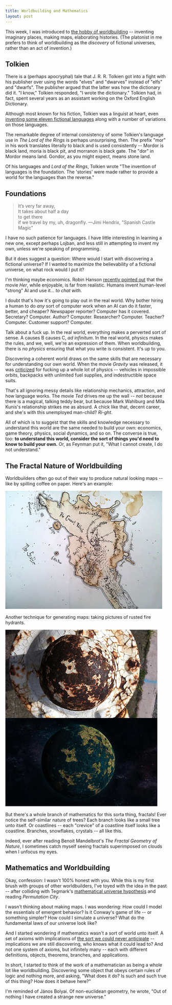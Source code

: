 ```yaml
---
title: Worldbuilding and Mathematics
layout: post
---
```


This week, I was introduced to [the hobby of worldbuilding](http://www.reddit.com/r/worldbuilding) -- inventing imaginary places, making
maps, elaborating histories. (The platonist in me prefers to think of
worldbuilding as the *discovery* of fictional universes, rather than an act of
invention.)

## Tolkien

There is a (perhaps apocryphal) tale that J. R. R. Tolkien got into a fight with his
publisher over using  the words "elves" and "dwarves" instead of "elfs"
and "dwarfs". The publisher argued that the latter was how the dictionary did
it. "I know," Tolkien responded, "I wrote the dictionary." Tolkien had, in
fact, spent several years as an assistant working on the Oxford English
Dictionary.

Although most known for his fiction, Tolkien was a linguist
at heart, even [inventing some eleven fictional languages](http://en.wikipedia.org/wiki/Languages_constructed_by_J._R._R._Tolkien) along with a number of
variations on those languages.

The remarkable degree of internal consistency of some Tolkien's language use in
*The Lord of the Rings* is perhaps unsurprising, then. The prefix "mor" in his
work translates literally to black and is used consistently -- Mordor is
black land, moria is black pit, and morranon is black gate. The "dor" in Mordor
means land. Gondor, as you might expect, means stone land. 

Of his languages and *Lord of the Rings*, Tolkien wrote "The invention of
languages is the foundation. The 'stories' were made rather to provide a world
for the languages than the reverse."

## Foundations
> It’s very far away, <br>
> It takes about half a day <br>
> to get there <br>
> if we travel by my, uh, dragonfly.
<span id="quote-attribute">—Jimi Hendrix, "Spanish Castle Magic"</span>

I have no such patience for languages. I have little interesting
in learning a new one, except perhaps Lojban, and less still in attempting to
invent my own, unless we're speaking of programming.

But it does suggest a question: Where would I start with discovering a fictional
universe? If I wanted to maximize the believability of a fictional universe, on
what rock would I put it?

I'm thinking maybe economics. Robin Hanson [recently pointed out](https://www.google.com/search?q=her+movie+robin+hanson&ie=utf-8&oe=utf-8&aq=t&rls=org.mozilla:en-US:official&client=firefox-a&channel=sb) that the movie
*Her*, while enjoyable, is far from realistic. Humans invent human-level "strong" AI
and use it... *to chat with.* 

I doubt that's how it's going to play out
in the real world. Why bother hiring a human to do *any* sort of computer work
when an AI can do it faster, better, and cheaper? Newspaper reporter? Computer
has it covered. Secretary? Computer. Author? Computer. Researcher?
Computer. Teacher? Computer. Customer support? Computer.

Talk about a fuck up. In the real world, everything makes a perverted sort of
sense. A causes B causes C, *ad infinitum*. In the real world, physics makes the
rules, and we, well, we're an expression of them. When worldbuilding, there is
no *physics*  ensuring that what you write is consistent. It's up to you.

Discovering a coherent world draws on the same skills that are necessary
for understanding our own world. When the movie *Gravity* was released, it was
[criticized](http://ideas.time.com/2013/10/02/astronaut-gravity-gets-me-down/) for fucking up a whole lot of physics -- vehicles in impossible
orbits, backpacks with unlimited fuel supplies, and indestructible space suits.

That's all ignoring messy details like relationship
mechanics, attraction, and how language works. The movie *Ted* drives me up the
wall -- *not* because there is a magical, talking teddy bear, but because Mark
Wahlburg and Mila Kunis's relationship strikes me as absurd. A chick like that,
decent career, and she's with this unemployed man-child? *Ri-ght*.

All of which is to suggest that the skills and knowledge necessary to understand
this world are the same needed to build your own: economics, game theory,
physics, social dynamics, and so on. The converse is true, too: **to understand
this world, consider the sort of things you'd need to know to build your own.**
Or, as Feynman put it, "What I cannot create, I do not understand."

## The Fractal Nature of Worldbuilding

Worldbuilders often go out of their way to produce natural looking maps -- like by spilling coffee on paper. Here's an
example:

!["Worldbuilding with the coffee-stain technique."](/img/coffee-stain-world.png)

Another technique for generating maps: taking pictures of rusted fire
hydrants.

!["Worldbuilding with a rusted fire hydrant."](/img/world-building-rusted-fire-hydrant.png)

But there's a
whole branch of mathematics for this sorta thing, fractals! Ever notice the
self-similar nature of trees? Each branch looks like a small tree unto
itself. Or coastlines -- each "crevice" of a coastline itself looks like a
coastline. Branches, snowflakes, crystals -- all like this.

Indeed, ever after reading Benoit Mandelbrot's *The Fractal Geometry of Nature*,
I sometimes catch myself seeing fractals superimposed on clouds when I unfocus my
eyes.

## Mathematics and Worldbuilding

Okay, confession: I wasn't 100% honest with you. While this is my first brush
with groups of other worldbuilders, I've toyed with the idea in the past --
after colliding with Tegmark's [mathematical universe hypothesis](http://en.wikipedia.org/wiki/Mathematical_universe_hypothesis) and reading
*Permutation City*.

I wasn't thinking about making maps. I was wondering: How could I model
the essentials of emergent behavior? Is it Conway's game of life -- or something
simpler? How could I simulate a universe? What do the fundamental laws of
our universe look like?

And I started wondering if mathematics wasn't a sort of world unto itself. A set
of axioms with implications of [the sort we could never anticipate](http://mathoverflow.net/questions/18100/theorems-with-unexpected-conclusions) --
implications we are still discovering, who knows what it could lead to? And not
one system of axioms, but infinitely many -- each with different definitions,
objects, theorems, branches, and applications. 

In short, I started to think of the work of a mathematician as being a whole lot
like worldbuilding. Discovering some object that obeys certain rules of logic
and nothing more, and asking, "What does it do? Is such and such true of this
thing? How does it behave here?"

I'm reminded of János Bolyai. Of non-euclidean geometry, he wrote, "Out of
nothing I have created a strange new universe."
